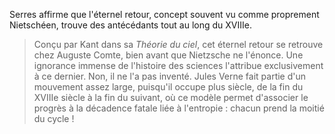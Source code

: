 Serres affirme que l'éternel retour, concept souvent vu comme proprement Nietschéen, trouve des antécédants tout au long du XVIIIe.

>Conçu par Kant dans sa *Théorie du ciel*, cet éternel retour se retrouve chez Auguste Comte, bien avant que Nietzsche ne l'énonce. Une ignorance immense de l'histoire des sciences l'attribue exclusivement à ce dernier. Non, il ne l'a pas inventé. Jules Verne fait partie d'un mouvement assez large, puisqu'il occupe plus siècle, de la fin du XVIIIe siècle à la fin du suivant, où ce modèle permet d'associer le progrès à la décadence fatale liée à l'entropie : chacun prend la moitié du cycle !
